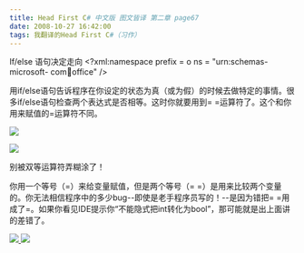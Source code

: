 ```yaml
---
title: Head First C# 中文版 图文皆译 第二章 page67
date: 2008-10-27 16:42:00
tags: 我翻译的Head First C#（习作）
---
```

If/else  语句决定走向  <?xml:namespace prefix = o ns = "urn:schemas-microsoft-
com:office:office" />

用if/else语句告诉程序在你设定的状态为真（或为假）的时候去做特定的事情。很多if/else语句检查两个表达式是否相等。这时你就要用到=
=运算符了。这个和你用来赋值的=运算符不同。

![](https://p-blog.csdn.net/images/p_blog_csdn_net/cuipengfei1/EntryImages/20081027/%E6%88%AA%E5%9B%BE00633607225234956250.jpg)

![](https://p-blog.csdn.net/images/p_blog_csdn_net/cuipengfei1/EntryImages/20081027/%E6%88%AA%E5%9B%BE01633607225235893750.jpg)

别被双等运算符弄糊涂了！

你用一个等号（=）来给变量赋值，但是两个等号（= =）是用来比较两个变量的。你无法相信程序中的多少bug--即使是老手程序员写的！--是因为错把=
=用成了=。如果你看见IDE提示你“不能隐式把int转化为bool”，那可能就是出上面讲的差错了。



[ ![](https://profile.csdnimg.cn/5/2/5/3_cuipengfei1)
![](https://g.csdnimg.cn/static/user-reg-year/1x/11.png)
](https://blog.csdn.net/cuipengfei1)





